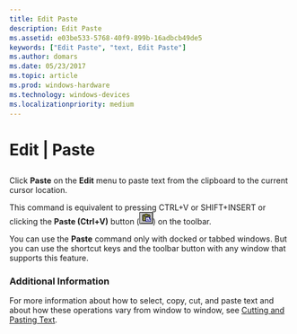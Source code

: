 ```yaml
---
title: Edit Paste
description: Edit Paste
ms.assetid: e03be533-5768-40f9-899b-16adbcb49de5
keywords: ["Edit Paste", "text, Edit Paste"]
ms.author: domars
ms.date: 05/23/2017
ms.topic: article
ms.prod: windows-hardware
ms.technology: windows-devices
ms.localizationpriority: medium
---
```


# Edit | Paste


## <span id="ddk_edit_paste_dbg"></span><span id="DDK_EDIT_PASTE_DBG"></span>


Click **Paste** on the **Edit** menu to paste text from the clipboard to the current cursor location.

This command is equivalent to pressing CTRL+V or SHIFT+INSERT or clicking the **Paste (Ctrl+V)** button (![screen shot of the paste button](images/tbpaste.png)) on the toolbar.

You can use the **Paste** command only with docked or tabbed windows. But you can use the shortcut keys and the toolbar button with any window that supports this feature.

### <span id="additional_information"></span><span id="ADDITIONAL_INFORMATION"></span>Additional Information

For more information about how to select, copy, cut, and paste text and about how these operations vary from window to window, see [Cutting and Pasting Text](cutting-and-pasting-text.md).

 

 





